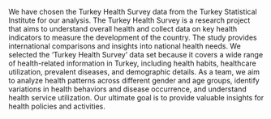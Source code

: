 We have chosen the Turkey Health Survey data from the Turkey Statistical Institute for our analysis. The Turkey Health Survey is a research project that aims to understand overall health and collect data on key health indicators to measure the development of the country. The study provides international comparisons and insights into national health needs. We selected the ‘Turkey Health Survey’ data set because it covers a wide range of health-related information in Turkey, including health habits, healthcare utilization, prevalent diseases, and demographic details. As a team, we aim to analyze health patterns across different gender and age groups, identify variations in health behaviors and disease occurrence, and understand health service utilization. Our ultimate goal is to provide valuable insights for health policies and activities.

